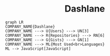 <h1 align="center">Dashlane</h1>

```mermaid
graph LR
COMPANY_NAME{Dashlane}
COMPANY_NAME ---> U{Users} ---> UN[3]
COMPANY_NAME ---> R{Repositories} ---> RN[6]
COMPANY_NAME ---> G{Gists} ---> GN[1]
COMPANY_NAME ---> ML{Most Used<br>Languages}
ML --> JavaScript[JavaScript]
```
